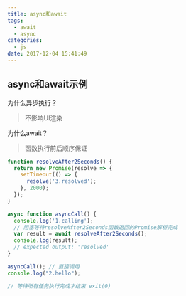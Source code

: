 ```yaml
---
title: async和await
tags:
  - await
  - async
categories:
  - js
date: 2017-12-04 15:41:49
---
```


## async和await示例

为什么异步执行？  
> 不影响UI渲染  

为什么await？  
> 函数执行前后顺序保证

```js
function resolveAfter2Seconds() {
  return new Promise(resolve => {
    setTimeout(() => {
      resolve('3.resolved');
    }, 2000);
  });
}

async function asyncCall() {
  console.log('1.calling');
  // 阻塞等待resolveAfter2Seconds函数返回的Promise解析完成
  var result = await resolveAfter2Seconds();
  console.log(result);
  // expected output: 'resolved'
}

asyncCall(); // 直接调用
console.log("2.hello");

// 等待所有任务执行完成才结束 exit(0)
```
